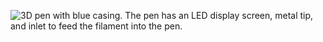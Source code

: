 ﻿![3D pen with blue casing. The pen has an LED display screen, metal tip, and inlet to feed the filament into the pen.](https://i5.walmartimages.com/asr/d5deeee5-5aec-4154-838d-c59897c0a9d8_1.10784f96f987b3f0cb13a39cc93ca7cc.jpeg)
